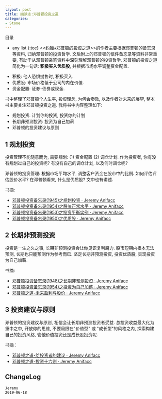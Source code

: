 ```yaml
---
layout: post
title: 阅读志:邓普顿投资之道
categories:
- Stone
---
```

目录  
* any list
{:toc}
<<[约翰•邓普顿的投资之道](https://book.douban.com/subject/25723410/)>>的作者主要根据邓普顿的备忘录等资料, 归纳邓普顿的投资哲学. 文后附上的邓普顿的信件备忘录等资料非常重要, 有助于从邓普顿亲笔资料中深刻理解邓普顿的投资哲学.
邓普顿的投资之道简化为一句话: **积极买入优质股**, 并根据市场水平调整资金配置.

- 积极: 他人恐惧抛售时, 积极买入.
- 优质股: 市场价格低于公司的内在价值.
- 资金配置: 证券-债券或现金.

书中整理了邓普顿个人生平, 投资理念, 为何会奏效, 以及作者对未来的展望, 整本书主要关注邓普顿投资之道. 我将书中内容整理如下: 

- 规划投资: 计划你的投资, 投资你的计划
- 长期非预测投资: 投资为自己加薪
- 邓普顿的投资建议与原则

## 1 规划投资

投资管理不能随意而为, 需要规划: (1) 资金配置 (2) 调仓计划. 作为投资者, 你有没有规划过自己的投资呢? 有没有自己的调仓计划, 以及何时调仓呢?  

邓普顿的投资管理: 根据市场平均水平, 调整客户资金在股市中的比例. 如何评估评估股价水平? 在邓普顿看来, 什么是优质股? 文中也有讲述. 

书摘: 

- [邓普顿投资备忘录(1945)之规划投资 · Jeremy Anifacc](https://anifacc.github.io/templeton/2019/06/09/templeton-memo-1945-planned-investment/)  
- [邓普顿投资备忘录(1954)之股价正常水平 · Jeremy Anifacc](https://anifacc.github.io/templeton/2019/06/11/templeton-memo-1954-stock-normal-prices/)
- [邓普顿投资备忘录(1953)之投资平衡实例 · Jeremy Anifacc](https://anifacc.github.io/templeton/2019/06/12/templeton-memo-1953-stock-price-plan/)
- [邓普顿投资备忘录(1950)之优质股 · Jeremy Anifacc](https://anifacc.github.io/templeton/2019/06/14/templeton-memo-1950-which-best-stocks/)

## 2 长期非预测投资

投资是一生之久之事, 长期非预测投资会让你见识复利魔力. 股市短期内根本无法预测, 长期也只能预测作为参考而已. 坚定长期非预测投资, 投资优质股, 实现投资为自己加薪. 

书摘:

- [邓普顿投资备忘录(1948)之长期非预测投资 · Jeremy Anifacc](https://anifacc.github.io/templeton/2019/06/13/templeton-memo-1948-long-range-nonforecasting-programs/)
- [邓普顿投资备忘录(1954)之投资为自己加薪 · Jeremy Anifacc](https://anifacc.github.io/templeton/2019/06/14/templeton-memo-1954-invest2increase-income/)
- [邓普顿之道-未来盈利与股价 · Jeremy Anifacc](https://anifacc.github.io/templeton/2019/06/16/templeton-way-5-future-earning/)

## 3 投资建议与原则

邓普顿的投资建议与原则, 相信会让长期非预测投资者受益. 总投资收益最大化为重中之中, 开放你的思维, 不要局限在"价值型" 或 "成长型"的风格之内, 探索构建自己的投资风格, 管他价值投资还是成长股投资呢. 

书摘：

- [邓普顿之道-给投资者的建议 · Jeremy Anifacc](https://anifacc.github.io/templeton/2019/06/15/templeton-advice-2-investors/)
- [邓普顿之道-投资十六则 · Jeremy Anifacc](https://anifacc.github.io/templeton/2019/06/16/templeton-way-invest-rules/)

## ChangeLog

```
Jeremy
2019-06-18
```
